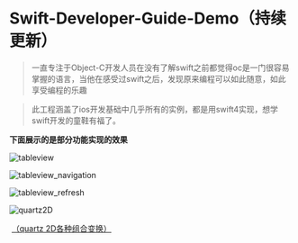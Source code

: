 # Swift-Developer-Guide-Demo（持续更新）
> 一直专注于Object-C开发人员在没有了解swift之前都觉得oc是一门很容易掌握的语言，当他在感受过swift之后，发现原来编程可以如此随意，如此享受编程的乐趣

> 此工程涵盖了ios开发基础中几乎所有的实例，都是用swift4实现，想学swift开发的童鞋有福了。

**下面展示的是部分功能实现的效果**

![tableview](https://ws3.sinaimg.cn/large/006tNbRwgy1fkgdi8nw0bg30j411yaxm.gif)

![tableview_navigation](https://ws1.sinaimg.cn/large/006tNbRwgy1fkgdivaq00g30ja12gh61.gif)

![tableview_refresh](https://ws3.sinaimg.cn/large/006tNbRwgy1fkgdiavepag30iw12kn7z.gif)

![quartz2D](https://ws1.sinaimg.cn/large/006tNbRwgy1fkgdmbidebj30ph19aq7b.jpg)

​							<u>（quartz 2D各种组合变换）</u>